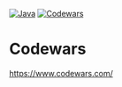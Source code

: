 [![Java](https://img.shields.io/badge/Java-E43222??style=for-the-badge&logo=openjdk&logoColor=FFFFFF)](https://java.com/)
[![Codewars](https://img.shields.io/badge/Codewars-000000??style=for-the-badge&logo=Codewars&logoColor=B1361E)](https://www.codewars.com/)
# Codewars

https://www.codewars.com/
